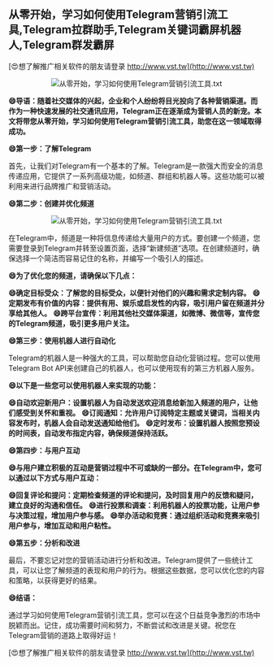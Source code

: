 ## **从零开始，学习如何使用Telegram营销引流工具,Telegram拉群助手,Telegram关键词霸屏机器人,Telegram群发霸屏**

[😍想了解推广相关软件的朋友请登录 http://www.vst.tw](http://www.vst.tw)

 <center><img src="https://vst.tw/MP4/tuiguang/png/7.png" alt="从零开始，学习如何使用Telegram营销引流工具.txt"></center>

**😄导语：随着社交媒体的兴起，企业和个人纷纷将目光投向了各种营销渠道。而作为一种快速发展的社交通讯应用，Telegram正在逐渐成为营销人员的新宠。本文将带您从零开始，学习如何使用Telegram营销引流工具，助您在这一领域取得成功。**

**😄第一步：了解Telegram**

首先，让我们对Telegram有一个基本的了解。Telegram是一款强大而安全的消息传递应用，它提供了一系列高级功能，如频道、群组和机器人等。这些功能可以被利用来进行品牌推广和营销活动。

**😄第二步：创建并优化频道**

 <center><img src="https://vst.tw/MP4/tuiguang/png/8.png" alt="从零开始，学习如何使用Telegram营销引流工具.txt"></center>

在Telegram中，频道是一种将信息传递给大量用户的方式。要创建一个频道，您需要登录到Telegram并转至设置页面，选择“新建频道”选项。在创建频道时，确保选择一个简洁而容易记住的名称，并编写一个吸引人的描述。

**😄为了优化您的频道，请确保以下几点：**

**😄确定目标受众：了解您的目标受众，以便针对他们的兴趣和需求定制内容。**
**😄定期发布有价值的内容：提供有用、娱乐或启发性的内容，吸引用户留在频道并分享给其他人。**
**😄跨平台宣传：利用其他社交媒体渠道，如微博、微信等，宣传您的Telegram频道，吸引更多用户关注。**

**😄第三步：使用机器人进行自动化**

Telegram的机器人是一种强大的工具，可以帮助您自动化营销过程。您可以使用Telegram Bot API来创建自己的机器人，也可以使用现有的第三方机器人服务。

**😄以下是一些您可以使用机器人来实现的功能：**

**😄自动欢迎新用户：设置机器人为自动发送欢迎消息给新加入频道的用户，让他们感受到关怀和重视。**
**😄订阅通知：允许用户订阅特定主题或关键词，当相关内容发布时，机器人会自动发送通知给他们。**
**😄定时发布：设置机器人按照您预设的时间表，自动发布指定内容，确保频道保持活跃。**

**😄第四步：与用户互动**

**😄与用户建立积极的互动是营销过程中不可或缺的一部分。在Telegram中，您可以通过以下方式与用户互动：**

**😄回复评论和提问：定期检查频道的评论和提问，及时回复用户的反馈和疑问，建立良好的沟通和信任。**
**😄进行投票和调查：利用机器人的投票功能，让用户参与决策过程，增加用户参与感。**
**😄举办活动和竞赛：通过组织活动和竞赛来吸引用户参与，增加互动和用户粘性。**

**😄第五步：分析和改进**

最后，不要忘记对您的营销活动进行分析和改进。Telegram提供了一些统计工具，可以让您了解频道的表现和用户的行为。根据这些数据，您可以优化您的内容和策略，以获得更好的结果。

**😄结语：**

通过学习如何使用Telegram营销引流工具，您可以在这个日益竞争激烈的市场中脱颖而出。记住，成功需要时间和努力，不断尝试和改进是关键。祝您在Telegram营销的道路上取得好运！

[😍想了解推广相关软件的朋友请登录 http://www.vst.tw](http://www.vst.tw)



